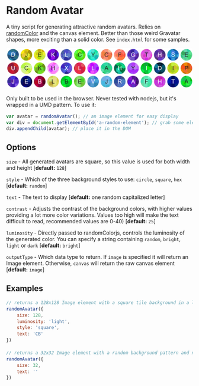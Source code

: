 # Random Avatar

A tiny script for generating attractive random avatars. Relies on [randomColor](https://github.com/davidmerfield/randomColor) and the canvas element. Better than those weird Gravatar shapes, more exciting than a solid color. See `index.html` for some samples.

![Demo](randomAvatar.jpg)

Only built to be used in the browser. Never tested with nodejs, but it's wrapped in a UMD pattern. To use it:

```javascript
var avatar = randomAvatar(); // an image element for easy display
var div = document.getElementById('a-random-element'); // grab some element that's on your website
div.appendChild(avatar); // place it in the DOM
```

## Options

`size` - All generated avatars are square, so this value is used for both width and height [**default:** `128`]

`style` - Which of the three background styles to use: `circle`, `square`, `hex` [**default:** `random`]

`text` - The text to display [**default:** one random capitalized letter]

`contrast` - Adjusts the contrast of the background colors, with higher values providing a lot more color variations. Values too high will make the text difficult to read, recommended values are 0-40) [**default:** `25`]

`luminosity` - Directly passed to randomColorjs, controls the luminosity of the generated color. You can specify a string containing `random`, `bright`, `light` or `dark` [**default:** `bright`]

`outputType` - Which data type to return. If `image` is specified it will return an Image element. Otherwise, `canvas` will return the raw canvas element [**default:** `image`]

## Examples

```javascript
// returns a 128x128 Image element with a square tile background in a lovely springtime pastel hue and the text "CB" overlaying it
randomAvatar({
	size: 128,
	luminosity: 'light',
	style: 'square',
	text: 'CB'
})

// returns a 32x32 Image element with a random background pattern and no text
randomAvatar({
	size: 32,
	text: ''
})
```